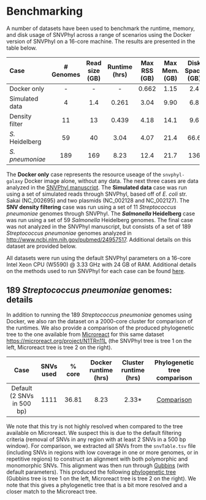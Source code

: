 # Benchmarking

A number of datasets have been used to benchmark the runtime, memory, and disk usage of SNVPhyl across a range of scenarios using the Docker version of SNVPhyl on a 16-core machine. The results are presented in the table below.

| Case            | # Genomes | Read size <br/> (GB) | Runtime <br/> (hrs) | Max RSS <br/> (GB) | Max Mem. <br/> (GB) | Disk Space <br/> (GB) |
|:----------------|:---------:|:--------------------:|:-------------------:|:------------------:|:-------------------:|:---------------------:|
| Docker only     | -         | -                    | -                   | 0.662              | 1.15                | 2.4                   |
| Simulated data  | 4         | 1.4                  | 0.261               | 3.04               | 9.90                | 6.8                   |
| Density filter  | 11        | 13                   | 0.439               | 4.18               | 14.1                | 9.6                   |
| *S.* Heidelberg | 59        | 40                   | 3.04                | 4.07               | 21.4                | 66.6                  |
| *S. pneumoniae* | 189       | 169                  | 8.23                | 12.4               | 21.7                | 136                   |

The **Docker only** case represents the resource useage of the `snvphyl-galaxy` Docker image alone, without any data. The next three cases are data analyzed in the [SNVPhyl manuscript][].  The **Simulated data** case was run using a set of simulated reads through SNVPhyl, based off of *E. coli* str. Sakai (NC_002695) and two plasmids (NC_002128 and NC_002127).  The **SNV density filtering** case was run using a set of 11 *Streptococcus pneumoniae* genomes through SNVPhyl. The **_Salmonella_ Heidelberg** case was run using a set of 59 *Salmonella* Heidelberg genomes.  The final case was not analyzed in the SNVPhyl manuscript, but consists of a set of 189 *Streptococcus pneumoniae* genomes analyzed in <http://www.ncbi.nlm.nih.gov/pubmed/24957517>.  Additional details on this dataset are provided below.

All datasets were run using the default SNVPhyl parameters on a 16-core Intel Xeon CPU (W5590) @ 3.33 GHz with 24 GB of RAM.  Additional details on the methods used to run SNVPhyl for each case can be found [here][methods].

## 189 *Streptococcus pneumoniae* genomes: details

In addition to running the 189 *Streptococcus pneumoniae* genomes using Docker, we also ran the dataset on a 2000-core cluster for comparison of the runtimes. We also provide a comparison of the produced phylogenetic tree to the one available from [Microreact][] for this same dataset <https://microreact.org/project/N1TRn11L> (the SNVPhyl tree is tree 1 on the left, Microreact tree is tree 2 on the right).

| Case                             | SNVs used | % core | Docker runtime <br/> (hrs) | Cluster runtime <br/> (hrs) | Phylogenetic tree comparison |
|:--------------------------------:|:---------:|:------:|:--------------------------:|:---------------------------:|:----------------------------:|
| Default <br/> (2 SNVs in 500 bp) | 1111      | 36.81  | 8.23                       | 2.33\*                        | [Comparison][1-tree-2-500]   |

We note that this try is not highly resolved when compared to the tree available on Microreact.  We suspect this is due to the default filtering criteria (removal of SNVs in any region with at least 2 SNVs in a 500 bp window). For comparison, we extracted all SNVs from the `snvTable.tsv` file (including SNVs in regions with low coverage in one or more genomes, or in repetitive regions) to construct an alignment with both polymorphic and monomorphic SNVs. This alignment was then run through [Gubbins][] (with default parameters).  This produced the following [phylogenetic tree][1-tree-gubbins] (Gubbins tree is tree 1 on the left, Microreact tree is tree 2 on the right). We note that this gives a phylogenetic tree that is a bit more resolved and a closer match to the Microreact tree.

[docker version of SNVPhyl]: ../install/docker
[SNVPhyl manuscript]: http://biorxiv.org/content/early/2016/12/10/092940
[snvphyl-validations]: https://github.com/apetkau/snvphyl-validations
[Microreact]: https://microreact.org
[Gubbins]: https://sanger-pathogens.github.io/gubbins/
[methods]: benchmarking-methods/methods.md
[1-tree-2-500]: http://phylo.io/#db3f0e933657efbab5b732f19c3b3276%23e5f863ba72a3551780bdebc610e87dd1
[1-tree-gubbins]: http://phylo.io/#009e855b17db1ec897c19791c14f4ea6%235ca06bb267033a22112c202c82e981ff
